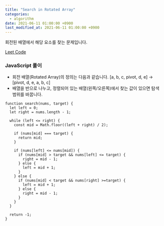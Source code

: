 ```yaml
---
title: "Search in Rotated Array"
categories: 
  - algorithm
date: 2021-06-11 01:00:00 +0900
last_modified_at: 2021-06-11 01:00:00 +0900
---
```


회전된 배열에서 해당 요소를 찾는 문제입니다. 

[Leet Code](https://leetcode.com/problems/search-in-rotated-sorted-array/submissions/)

### JavaScript 풀이
- 회전 배열(Rotated Array)의 정의는 다음과 같습니다.
[a, b, c, pivot, d, e] → [pivot, d, e, a, b, c]
- 배열을 반으로 나누고, 정렬되어 있는 배열(왼쪽/오른쪽)에서 찾는 값이 있으면 탐색 범위를 바꿉니다.

```
function search(nums, target) {
  let left = 0;
  let right = nums.length - 1;

  while (left <= right) {
    const mid = Math.floor((left + right) / 2);

    if (nums[mid] === target) {
      return mid;
    }

    if (nums[left] <= nums[mid]) {
      if (nums[mid] > target && nums[left] <= target) {
        right = mid - 1;
      } else {
        left = mid + 1;
      }
    } else {
      if (nums[mid] < target && nums[right] >=target) {
        left = mid + 1;
      } else {
        right = mid - 1;
      }
    }
  }

  return -1;
}

```
